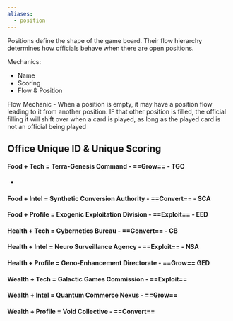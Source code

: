 ```yaml
---
aliases:
  - position
---
```




Positions define the shape of the game board.  Their flow hierarchy determines how officials behave when there are open positions.

Mechanics:
- Name
- Scoring
- Flow & Position


Flow Mechanic - When a position is empty, it may have a position flow leading to it from another position.  IF that other position is filled, the official filling it will shift over when a card is played, as long as the played card is not an official being played

## Office Unique ID & Unique Scoring
#### Food + Tech = **Terra-Genesis Command** - ==Grow== - TGC
- 

#### Food + Intel = **Synthetic Conversion Authority** - ==Convert== - SCA

#### Food + Profile = **Exogenic Exploitation Division** - ==Exploit== - EED

#### Health + Tech = **Cybernetics Bureau** - ==Convert== - CB

#### Health + Intel = **Neuro Surveillance Agency** - ==Exploit== - NSA

#### Health + Profile = **Geno-Enhancement Directorate** - ==Grow== GED

#### Wealth + Tech = **Galactic Games Commission** - ==Exploit== 

#### Wealth + Intel = **Quantum Commerce Nexus** - ==Grow==

#### Wealth + Profile = **Void Collective**   - ==Convert==